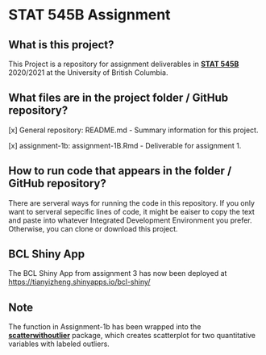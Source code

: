 # STAT 545B Assignment

## What is this project? 
This Project is a repository for assignment deliverables in [__STAT 545B__](https://stat545.stat.ubc.ca/) 2020/2021 at the University of British Columbia.

## What files are in the project folder / GitHub repository?
[x] General repository:
    README.md - Summary information for this project.
   
[x] assignment-1b:
    assignment-1B.Rmd - Deliverable for assignment 1.


## How to run code that appears in the folder / GitHub repository?
There are serveral ways for running the code in this repository.
If you only want to serveral sepecific lines of code, it might be eaiser to copy the text and paste into whatever Integrated Development Environment you prefer.
Otherwise, you can clone or download this project.

## BCL Shiny App 
The BCL Shiny App from assignment 3 has now been deployed at https://tianyizheng.shinyapps.io/bcl-shiny/ 

## Note
The function in Assignment-1b has been wrapped into the [__scatterwithoutlier__](https://github.com/tianyica/scatterwithoutlier/tree/main) package, which creates scatterplot for two quantitative variables with labeled outliers.




